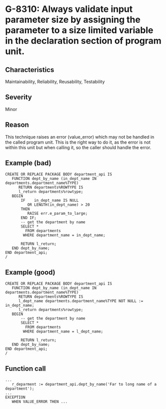 # G-8310: Always validate input parameter size by assigning the parameter to a size limited variable in the declaration section of program unit.

## Characteristics

Maintainability, Reliability, Reusability, Testability

## Severity

Minor

## Reason

This technique raises an error (value_error) which may not be handled in the called program unit. This is the right way to do it, as the error is not within this unit but when calling it, so the caller should handle the error.

## Example (bad)

```
CREATE OR REPLACE PACKAGE BODY department_api IS
   FUNCTION dept_by_name (in_dept_name IN departments.department_name%TYPE)
      RETURN departments%ROWTYPE IS
      l_return departments%rowtype;
   BEGIN
       IF    in_dept_name IS NULL 
          OR LENGTH(in_dept_name) > 20
       THEN
          RAISE err.e_param_to_large;
       END IF;
       -- get the department by name
       SELECT *
         FROM departments
        WHERE department_name = in_dept_name;

       RETURN l_return;
   END dept_by_name;
END department_api;
/
```

## Example (good)

```
CREATE OR REPLACE PACKAGE BODY department_api IS
   FUNCTION dept_by_name (in_dept_name IN departments.department_name%TYPE)
      RETURN departments%ROWTYPE IS
      l_dept_name departments.department_name%TYPE NOT NULL := in_dept_name;
      l_return departments%rowtype;
   BEGIN
       -- get the department by name
       SELECT *
         FROM departments
        WHERE department_name = l_dept_name;
        
       RETURN l_return;
   END dept_by_name;
END department_api;
/
```

## Function call

```
...
   r_deparment := department_api.dept_by_name('Far to long name of a department');
...
EXCEPTION
   WHEN VALUE_ERROR THEN ...
```
